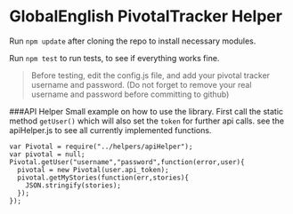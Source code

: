 GlobalEnglish PivotalTracker Helper
====================================

Run `npm update` after cloning the repo to install necessary modules.

Run `npm test` to run tests, to see if everything works fine. 
> Before testing, edit the config.js file, and add your pivotal tracker username and password. (Do not forget to remove your real username and password before committing to github)

###API Helper
Small example on how to use the library. 
First call the static method `getUser()` which will also set the `token` for further api calls. see the apiHelper.js to see all currently implemented functions. 

    var Pivotal = require("../helpers/apiHelper");
    var pivotal = null;
    Pivotal.getUser("username","password",function(error,user){
      pivotal = new Pivotal(user.api_token);
      pivotal.getMyStories(function(err,stories){
        JSON.stringify(stories);
      });
    });

